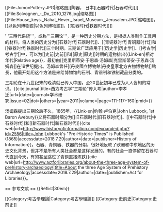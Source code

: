 [[File:JomonPottery.JPG|缩略图]]陶器， 日本[[石器时代|石器时代]]]]
[[File:Solvognen_-_Do_2010_1276.jpg|缩略图]]
[[File:House_keys._Nahal_Hever._Israel_Museum,_Jerusalem.JPG|缩略图]]，[[以色列博物館|以色列博物館]]，[[铁器时代|铁器时代]]]]

'''三時代系統'''，或称'''三期论'''，是一种历史分期方法，是根据人类制作工具用的材料，将人类的历史分为[[石器时代|石器时代]]、[[青铜器时代|青铜器时代]]和[[铁器时代|铁器时代]]三个时期。三期论广泛应用于[[历史学|历史学]]、[[考古学|考古学]]中，可以为[[史前|史前]]和[[原史|原史]]时期的遗物排出{{Link-en|相对年代|Relative age}}，最初由[[克里斯蒂安·于恩森·汤姆森|克里斯蒂安·于恩森·汤姆森]]在19世纪提出。汤姆森曾任[[丹麥國立博物館|丹麥皇家北方古物博物館]]館長，他最开始用这个方法是来给博物馆的石制、青铜制和铁制藏品分类的。

三期论在十九世纪末的晚清就已传入中国，至20世纪初年已成为人人皆知的常识。<ref>{{cite journal|title=西方考古学“三期论”传入考|author=李孝迁|url=|date=|journal=学术研究|issue=02|doi=|others=|year=2011|volume=|page=111-117+160|pmid=}}</ref>

汤姆森提出三期论后不久，1865年，{{Link-en|约翰‧卢伯克|John Lubbock, 1st Baron Avebury}}又将石器时细分为[[旧石器时代|旧石器时代]]、[[中石器時代|中石器时代]]和[[新石器时代|新石器时代]]<ref>{{cite web|url=http://www.historyofinformation.com/expanded.php?id=2556|title=John Lubbock's "Pre-Historic Times" is Published (1865)|accessdate=2018.7.29|author=|date=|publisher=History of Information}}</ref>。石器、青铜器、铁器的分期，很好地反映了欧洲和中东地区的历史文化背景，但并不是所有人类社会都是这样发展的，有的社会一直停留在石器时代直到今天，有的甚至跳过了青铜直接炼铁<ref>{{cite web|url=http://www.actforlibraries.org/about-the-three-age-system-of-prehistory-archaeology/|title=About the three Age System of Prehistory Archaeology|accessdate=2018.7.29|author=|date=|publisher=Act for Libraries}}</ref>。

== 参考文献 ==
{{Reflist|30em}}

[[Category:考古學理論|Category:考古學理論]]
[[Category:史前史|Category:史前史]]